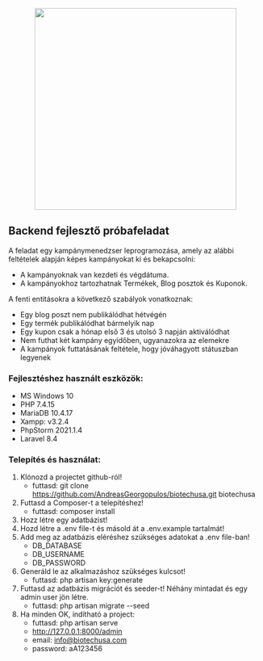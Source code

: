 <p align="center"><a href="https://laravel.com" target="_blank"><img src="https://raw.githubusercontent.com/laravel/art/master/logo-lockup/5%20SVG/2%20CMYK/1%20Full%20Color/laravel-logolockup-cmyk-red.svg" width="400"></a></p>

## Backend fejlesztő próbafeladat
A feladat egy kampánymenedzser leprogramozása, amely az alábbi feltételek alapján
képes kampányokat ki és bekapcsolni:

- A kampányoknak van kezdeti és végdátuma.
- A kampányokhoz tartozhatnak Termékek, Blog posztok és Kuponok.

A fenti entitásokra a következő szabályok vonatkoznak:
- Egy blog poszt nem publikálódhat hétvégén
- Egy termék publikálódhat bármelyik nap
- Egy kupon csak a hónap első 3 és utolsó 3 napján aktiválódhat
- Nem futhat két kampány egyidőben, ugyanazokra az elemekre
- A kampányok futtatásának feltétele, hogy jóváhagyott státuszban legyenek

### Fejlesztéshez használt eszközök:
- MS Windows 10
- PHP 7.4.15
- MariaDB 10.4.17
- Xampp: v3.2.4
- PhpStorm 2021.1.4
- Laravel 8.4

### Telepítés és használat:
1. Klónozd a projectet github-ról!
    - futtasd: git clone https://github.com/AndreasGeorgopulos/biotechusa.git biotechusa
2. Futtasd a Composer-t a telepítéshez!
    - futtasd: composer install
3. Hozz létre egy adatbázist!
4. Hozd létre a .env file-t és másold át a .env.example tartalmát!
5. Add meg az adatbázis eléréshez szükséges adatokat a .env file-ban!
    - DB_DATABASE
    - DB_USERNAME
    - DB_PASSWORD
6. Generáld le az alkalmazáshoz szükséges kulcsot!
    - futtasd: php artisan key:generate
7. Futtasd az adatbázis migrációt és seeder-t! Néhány mintadat és egy admin user jön létre.
    - futtasd: php artisan migrate --seed
8. Ha minden OK, indítható a project:
    - futtasd: php artisan serve
    - http://127.0.0.1:8000/admin
    - email: info@biotechusa.com
    - password: aA123456
